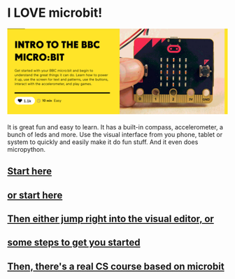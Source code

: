 # I **LOVE** microbit!

![microbit](/images/microbit.png)

It is great fun and easy to learn. It has a built-in compass, accelerometer, a bunch of leds and more.
Use the visual interface from you phone, tablet or system to quickly and easily make it do fun stuff.
And it even does micropython.

## [Start here](https://microbit.org/guide/quick/)

## [or start here](https://make.techwillsaveus.com/microbit/activities/power-on-the-bbc-microbit-for-the-first-time)

## [Then either jump right into the visual editor, or](https://makecode.microbit.org/#editor)

## [some steps to get you started](https://makecode.microbit.org)

## [Then, there's a real CS course based on microbit](https://makecode.microbit.org/courses/csintro/introduction)

